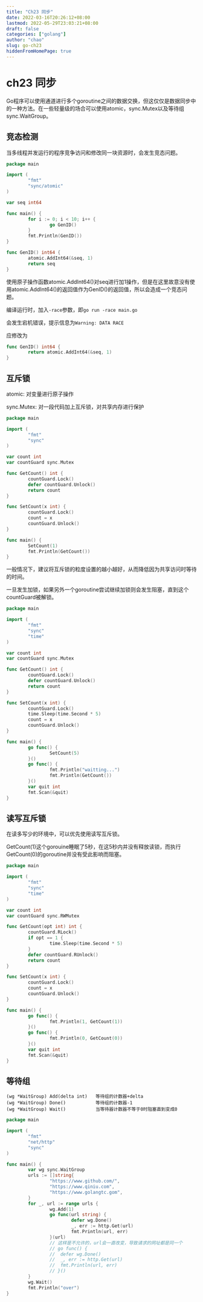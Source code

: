 ```yaml
---
title: "Ch23 同步"
date: 2022-03-16T20:26:12+08:00
lastmod: 2022-05-29T23:03:21+08:00
draft: false
categories: ["golang"]
author: "chao"
slug: go-ch23
hiddenFromHomePage: true
---
```


# ch23 同步

Go程序可以使用通道进行多个goroutine之间的数据交换，但这仅仅是数据同步中的一种方法。在一些轻量级的场合可以使用atomic，sync.Mutex以及等待组sync.WaitGroup。

## 竞态检测

当多线程并发运行的程序竞争访问和修改同一块资源时，会发生竞态问题。

```go
package main

import (
		"fmt"
		"sync/atomic"
)

var seq int64

func main() {
		for i := 0; i < 10; i++ {
				go GenID()
		}
		fmt.Println(GenID())
}

func GenID() int64 {
		atomic.AddInt64(&seq, 1)
		return seq
}
```

使用原子操作函数atomic.AddInt64()对seq进行加1操作，但是在这里故意没有使用atomic.AddInt64()的返回值作为GenID()的返回值，所以会造成一个竞态问题。

编译运行时，加入`-race`参数，即`go run -race main.go`

会发生宕机错误，提示信息为`Warning: DATA RACE`

应修改为

```go
func GenID() int64 {
		return atomic.AddInt64(&seq, 1)
}
```

## 互斥锁

atomic: 对变量进行原子操作

sync.Mutex: 对一段代码加上互斥锁，对共享内存进行保护

```go
package main

import (
		"fmt"
		"sync"
)

var count int
var countGuard sync.Mutex

func GetCount() int {
		countGuard.Lock()
		defer countGuard.Unlock()
		return count
}

func SetCount(x int) {
		countGuard.Lock()
		count = x
		countGuard.Unlock()
}

func main() {
		SetCount(1)
		fmt.Println(GetCount())
}
```

一般情况下，建议将互斥锁的粒度设置的越小越好，从而降低因为共享访问时等待的时间。

一旦发生加锁，如果另外一个goroutine尝试继续加锁则会发生阻塞，直到这个countGuard被解锁。

```go
package main

import (
		"fmt"
		"sync"
		"time"
)

var count int
var countGuard sync.Mutex

func GetCount() int {
		countGuard.Lock()
		defer countGuard.Unlock()
		return count
}

func SetCount(x int) {
		countGuard.Lock()
		time.Sleep(time.Second * 5)
		count = x
		countGuard.Unlock()
}

func main() {
		go func() {
				SetCount(5)
		}()
		go func() {
				fmt.Println("waitting...")
				fmt.Println(GetCount())
		}()
		var quit int
		fmt.Scan(&quit)
}
```

## 读写互斥锁

在读多写少的环境中，可以优先使用读写互斥锁。

GetCount(1)这个gorouine睡眠了5秒，在这5秒内并没有释放读锁，而执行GetCount(0)的goroutine并没有受此影响而阻塞。

```go
package main

import (
		"fmt"
		"sync"
		"time"
)

var count int
var countGuard sync.RWMutex

func GetCount(opt int) int {
		countGuard.RLock()
		if opt == 1 {
				time.Sleep(time.Second * 5)
		}
		defer countGuard.RUnlock()
		return count
}

func SetCount(x int) {
		countGuard.Lock()
		count = x
		countGuard.Unlock()
}

func main() {
		go func() {
				fmt.Println(1, GetCount(1))
		}()
		go func() {
				fmt.Println(0, GetCount(0))
		}()
		var quit int
		fmt.Scan(&quit)
}
```

## 等待组

```
(wg *WaitGroup) Add(delta int)   等待组的计数器+delta
(wg *WaitGroup) Done()           等待组的计数器-1
(wg *WaitGroup) Wait()           当等待器计数器不等于0时阻塞直到变成0
```

```go
package main

import (
		"fmt"
		"net/http"
		"sync"
)

func main() {
		var wg sync.WaitGroup
		urls := []string{
				"https://www.github.com/",
				"https://www.qiniu.com",
				"https://www.golangtc.gom",
		}
		for _, url := range urls {
				wg.Add(1)
				go func(url string) {
						defer wg.Done()
						_, err := http.Get(url)
						fmt.Println(url, err)
				}(url)
				// 这样是不允许的，url会一直改变，导致请求的网址都是同一个
				// go func() {
				// 	defer wg.Done()
				// 	_, err := http.Get(url)
				// 	fmt.Println(url, err)
				// }()
		}
		wg.Wait()
		fmt.Println("over")
}
```